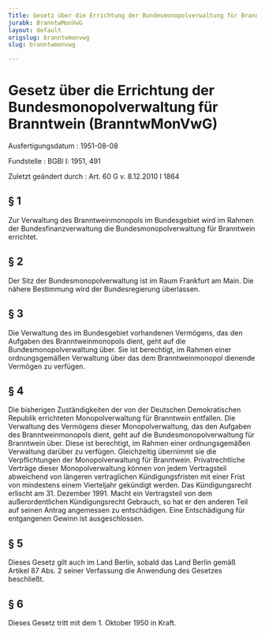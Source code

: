 ```yaml
---
Title: Gesetz über die Errichtung der Bundesmonopolverwaltung für Branntwein
jurabk: BranntwMonVwG
layout: default
origslug: branntwmonvwg
slug: branntwmonvwg

---
```


# Gesetz über die Errichtung der Bundesmonopolverwaltung für Branntwein (BranntwMonVwG)

Ausfertigungsdatum
:   1951-08-08

Fundstelle
:   BGBl I: 1951, 491

Zuletzt geändert durch
:   Art. 60 G v. 8.12.2010 I 1864


## § 1

Zur Verwaltung des Branntweinmonopols im Bundesgebiet wird im Rahmen
der Bundesfinanzverwaltung die Bundesmonopolverwaltung für Branntwein
errichtet.


## § 2

Der Sitz der Bundesmonopolverwaltung ist im Raum Frankfurt am Main.
Die nähere Bestimmung wird der Bundesregierung überlassen.


## § 3

Die Verwaltung des im Bundesgebiet vorhandenen Vermögens, das den
Aufgaben des Branntweinmonopols dient, geht auf die
Bundesmonopolverwaltung über. Sie ist berechtigt, im Rahmen einer
ordnungsgemäßen Verwaltung über das dem Branntweinmonopol dienende
Vermögen zu verfügen.


## § 4

Die bisherigen Zuständigkeiten der von der Deutschen Demokratischen
Republik errichteten Monopolverwaltung für Branntwein entfallen. Die
Verwaltung des Vermögens dieser Monopolverwaltung, das den Aufgaben
des Branntweinmonopols dient, geht auf die Bundesmonopolverwaltung für
Branntwein über. Diese ist berechtigt, im Rahmen einer ordnungsgemäßen
Verwaltung darüber zu verfügen. Gleichzeitig übernimmt sie die
Verpflichtungen der Monopolverwaltung für Branntwein. Privatrechtliche
Verträge dieser Monopolverwaltung können von jedem Vertragsteil
abweichend von längeren vertraglichen Kündigungsfristen mit einer
Frist von mindestens einem Vierteljahr gekündigt werden. Das
Kündigungsrecht erlischt am 31. Dezember 1991. Macht ein Vertragsteil
von dem außerordentlichen Kündigungsrecht Gebrauch, so hat er den
anderen Teil auf seinen Antrag angemessen zu entschädigen. Eine
Entschädigung für entgangenen Gewinn ist ausgeschlossen.


## § 5

Dieses Gesetz gilt auch im Land Berlin, sobald das Land Berlin gemäß
Artikel 87 Abs. 2 seiner Verfassung die Anwendung des Gesetzes
beschließt.


## § 6

Dieses Gesetz tritt mit dem 1. Oktober 1950 in Kraft.

